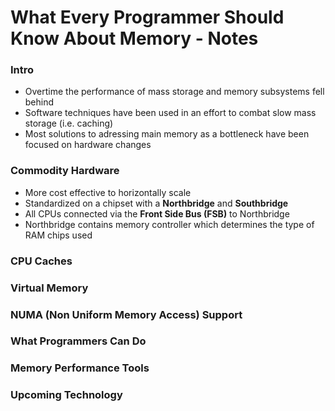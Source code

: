 # What Every Programmer Should Know About Memory - Notes
### Intro

* Overtime the performance of mass storage and memory subsystems fell behind
* Software techniques have been used in an effort to combat slow mass storage (i.e. caching)
* Most solutions to adressing main memory as a bottleneck have been focused on hardware changes

### Commodity Hardware
* More cost effective to horizontally scale
* Standardized on a chipset with a **Northbridge** and **Southbridge**
* All CPUs connected via the **Front Side Bus (FSB)** to Northbridge
* Northbridge contains memory controller which determines the type of RAM chips used

### CPU Caches

### Virtual Memory

### NUMA (Non Uniform Memory Access) Support

### What Programmers Can Do

### Memory Performance Tools

### Upcoming Technology
